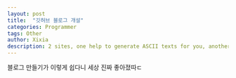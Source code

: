 ```yaml
---
layout: post
title:  "깃허브 블로그 개설"
categories: Programmer
tags: Other
author: Xixia
description: 2 sites, one help to generate ASCII texts for you, another have lots of ASCII pics.
---
```


블로그 만들기가 이렇게 쉽다니 세상 진짜 좋아졌따ㄷ